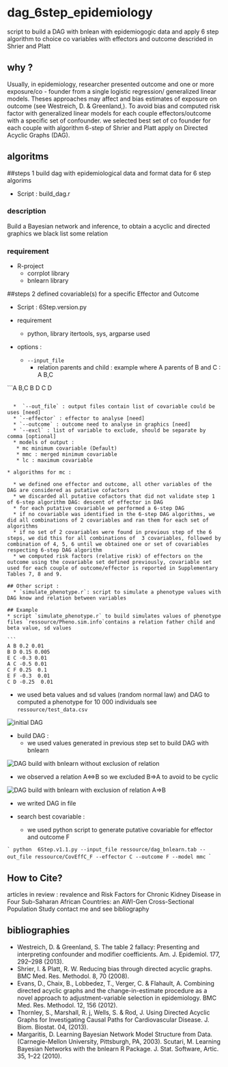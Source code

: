 # dag_6step_epidemiology
script to build a DAG with bnlean with epidemiogogic data and apply 6 step algorithm to choice co variables with effectors and outcome descrided in Shrier and Platt

## why ?

Usually, in epidemiology, researcher presented outcome and one or more exposure/co - founder from a single logistic regression/ generalized linear models.
Theses approaches may affect and bias estimates of exposure on outcome (see Westreich, D. & Greenland,).
To avoid bias and computed risk factor with generalized linear models for each couple effectors/outcome with a specific set of confounder.
we selected best set of co founder for each couple with algorithm 6-step of Shrier and Platt apply on Directed Acyclic Graphs (DAG).
## algoritms 

##steps 1 build dag  with epidemiological data and format data for 6 step algorims

* Script : build_dag.r 

### description 

Build a Bayesian network and inference, to obtain a acyclic and directed graphics we black list some relation

### requirement 
  * R-project
    * corrplot library
    * bnlearn library

##steps 2 defined covariable(s) for a specific Effector and Outcome

* Script : 6Step.version.py
* requirement 
  * python, library itertools, sys, argparse used

* options :
  * `--input_file`
     * relation parents and child : example where A parents of  B and C : A B,C

``̀
A B,C
B D
C D
```

  *  `--out_file` : output files contain list of covariable could be uses [need]
  * `--effector` : effector to analyse [need]
  * `--outcome` : outcome need to analyse in graphics [need]
  * `--excl` : list of variable to exclude, should be separate by comma [optional]
  * models of output : 
   * mc minimum covariable (Default)
   * mmc : merged minimum covariable 
   * lc : maximum covariable

* algorithms for mc :

  * we defined one effector and outcome, all other variables of the DAG are considered as putative cofactors 
  * we discarded all putative cofactors that did not validate step 1 of 6-step algorithm DAG: descent of effector in DAG
  * for each putative covariable we performed a 6-step DAG
  * if no covariable was identified in the 6-step DAG algorithms, we did all combinations of 2 covariables and ran them for each set of algorithms 
  * if no set of 2 covariables were found in previous step of the 6 steps, we did this for all combinations of  3 covariables, followed by combination of 4, 5, 6 until we obtained one or set of covariables respecting 6-step DAG algorithm
  * we computed risk factors (relative risk) of effectors on the outcome using the covariable set defined previously, covariable set used for each couple of outcome/effector is reported in Supplementary Tables 7, 8 and 9.

## Other script : 
  * `simulate_phenotype.r`: script to simulate a phenotype values with DAG know and relation between variables

## Example
* script `simulate_phenotype.r` to build simulates values of phenotype files `ressource/Pheno.sim.info`contains a relation father child and beta value, sd values

`̀ `
A B 0.2 0.01
B D 0.15 0.005
E C -0.3 0.01
A C -0.5 0.01
C F 0.25  0.1 
E F -0.3  0.01 
C D -0.25  0.01 
```

 * we used beta values and sd values (random normal law) and DAG to computed a phenotype for 10 000 individuals see `ressource/test_data.csv `

![initial DAG](ressource/Dag_datasettest.jpeg)

* build DAG :
  * we used values generated in previous step set to build DAG with bnlearn  

![DAG build with bnlearn without exclusion of relation](ressource/dagnbnlearn_noexcl.jpeg)

  * we observed a relation A<=>B so we excluded B=>A to avoid to be cyclic

![DAG build with bnlearn with exclusion of relation A=>B](ressource/dagnbnlearn_exclAB.jpeg)
  
  * we writed DAG in file 

* search best covariable :
  * we used python script to generate putative covariable for effector and outcome F

``̀ 
python  6Step.v1.1.py --input_file ressource/dag_bnlearn.tab --out_file ressource/CovEffC_F --effector C --outcome F --model mmc
``̀ 




## How to Cite?
articles in review : revalence and Risk Factors for Chronic Kidney Disease in Four Sub-Saharan African Countries: an AWI-Gen Cross-Sectional Population Study
contact me and see bibliography

## bibliographies

* Westreich, D. & Greenland, S. The table 2 fallacy: Presenting and interpreting confounder and modifier coefficients. Am. J. Epidemiol. 177, 292–298 (2013).
* Shrier, I. & Platt, R. W. Reducing bias through directed acyclic graphs. BMC Med. Res. Methodol. 8, 70 (2008).
* Evans, D., Chaix, B., Lobbedez, T., Verger, C. & Flahault, A. Combining directed acyclic graphs and the change-in-estimate procedure as a novel approach to adjustment-variable selection in epidemiology. BMC Med. Res. Methodol. 12, 156 (2012).
* Thornley, S., Marshall, R. j, Wells, S. & Rod, J. Using Directed Acyclic Graphs for Investigating Causal Paths for Cardiovascular Disease. J. Biom. Biostat. 04, (2013).
* Margaritis, D. Learning Bayesian Network Model Structure from Data. (Carnegie-Mellon University, Pittsburgh, PA, 2003).
Scutari, M. Learning Bayesian Networks with the bnlearn R Package. J. Stat. Software, Artic. 35, 1–22 (2010).

